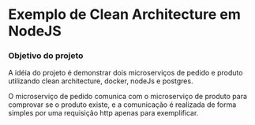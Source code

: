 # Exemplo de Clean Architecture em NodeJS

### Objetivo do projeto

A idéia do projeto é demonstrar dois microserviços de pedido e produto utilizando clean architecture, docker, nodeJs e postgres.

O microserviço de pedido comunica com o microserviço de produto para comprovar se o produto existe, e a comunicação é realizada de forma simples por uma requisição http apenas para exemplificar. 